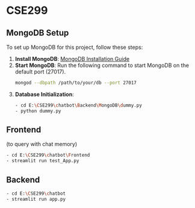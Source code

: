 # CSE299

## MongoDB Setup

To set up MongoDB for this project, follow these steps:

1. **Install MongoDB**: [MongoDB Installation Guide](https://docs.mongodb.com/manual/installation/)
2. **Start MongoDB**: Run the following command to start MongoDB on the default port (27017).
   ```bash
   mongod --dbpath /path/to/your/db --port 27017
   ```
3. **Database Initialization**:
   ```bash
   - cd E:\CSE299\chatbot\Backend\MongoDB\dummy.py
   - python dummy.py
   ```

## Frontend

(to query with chat memory)

```bash
- cd E:\CSE299\chatbot\Frontend
- streamlit run test_App.py
```

## Backend

```bash
- cd E:\CSE299\chatbot
- streamlit run app.py
```
